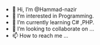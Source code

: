 - 👋 Hi, I’m @Hammad-nazir
- 👀 I’m interested in Programming.
- 🌱 I’m currently learning C# ,PHP.
- 💞️ I’m looking to collaborate on ...
- 📫 How to reach me ...

<!---
Hammad-nazir/Hammad-nazir is a ✨ special ✨ repository because its `README.md` (this file) appears on your GitHub profile.
You can click the Preview link to take a look at your changes.
--->
